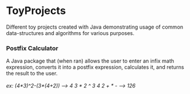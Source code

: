 # ToyProjects
Different toy projects created with Java demonstrating usage of common data-structures and algorithms for various purposes.

<h3>Postfix Calculator</h3>
A Java package that (when ran) allows the user to enter an infix math expression, converts it into a postfix expression, calculates it, and returns the result to the user.<br><br>
<em>ex: (4*3)^2-(3*(4+2)) --> 4 3 * 2 ^ 3 4 2 + * - --> 126</em>
